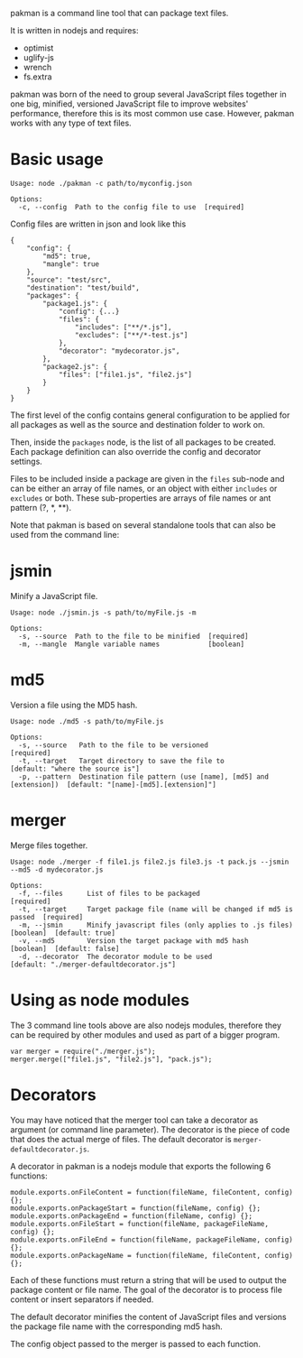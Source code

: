 pakman is a command line tool that can package text files.

It is written in nodejs and requires:

- optimist
- uglify-js
- wrench
- fs.extra

pakman was born of the need to group several JavaScript files together in one big, minified, versioned JavaScript file to improve websites' performance, therefore this is its most common use case. However, pakman works with any type of text files.

Basic usage
===========

	Usage: node ./pakman -c path/to/myconfig.json

	Options:
	  -c, --config  Path to the config file to use  [required]

Config files are written in json and look like this

	{
	    "config": {
	        "md5": true,
	        "mangle": true
	    },
	    "source": "test/src",
	    "destination": "test/build",
	    "packages": {
	        "package1.js": {
	        	"config": {...}
	            "files": {
	                "includes": ["**/*.js"],
	                "excludes": ["**/*-test.js"]
	            },
	            "decorator": "mydecorator.js",
	        },
	        "package2.js": {
	        	"files": ["file1.js", "file2.js"]
	        }
	    }
	}

The first level of the config contains general configuration to be applied for all packages as well as the source and destination folder to work on.

Then, inside the `packages` node, is the list of all packages to be created. Each package definition can also override the config and decorator settings.

Files to be included inside a package are given in the `files` sub-node and can be either an array of file names, or an object with either `includes` or `excludes` or both. These sub-properties are arrays of file names or ant pattern (?, *, **).


Note that pakman is based on several standalone tools that can also be used from the command line:

jsmin
=====

Minify a JavaScript file.

	Usage: node ./jsmin.js -s path/to/myFile.js -m

	Options:
	  -s, --source  Path to the file to be minified  [required]
	  -m, --mangle  Mangle variable names            [boolean]

md5
===

Version a file using the MD5 hash.

	Usage: node ./md5 -s path/to/myFile.js

	Options:
	  -s, --source   Path to the file to be versioned                              [required]
	  -t, --target   Target directory to save the file to                          [default: "where the source is"]
	  -p, --pattern  Destination file pattern (use [name], [md5] and [extension])  [default: "[name]-[md5].[extension]"]

merger
======

Merge files together.

	Usage: node ./merger -f file1.js file2.js file3.js -t pack.js --jsmin --md5 -d mydecorator.js

	Options:
	  -f, --files      List of files to be packaged                                [required]
	  -t, --target     Target package file (name will be changed if md5 is passed  [required]
	  -m, --jsmin      Minify javascript files (only applies to .js files)         [boolean]  [default: true]
	  -v, --md5        Version the target package with md5 hash                    [boolean]  [default: false]
	  -d, --decorator  The decorator module to be used                             [default: "./merger-defaultdecorator.js"]

Using as node modules
=====================

The 3 command line tools above are also nodejs modules, therefore they can be required by other modules and used as part of a bigger program.

	var merger = require("./merger.js");
	merger.merge(["file1.js", "file2.js"], "pack.js");

Decorators
==========

You may have noticed that the merger tool can take a decorator as argument (or command line parameter). The decorator is the piece of code that does the actual merge of files. The default decorator is `merger-defaultdecorator.js`.

A decorator in pakman is a nodejs module that exports the following 6 functions:

	module.exports.onFileContent = function(fileName, fileContent, config) {};
	module.exports.onPackageStart = function(fileName, config) {};
	module.exports.onPackageEnd = function(fileName, config) {};
	module.exports.onFileStart = function(fileName, packageFileName, config) {};
	module.exports.onFileEnd = function(fileName, packageFileName, config) {};
	module.exports.onPackageName = function(fileName, fileContent, config) {};

Each of these functions must return a string that will be used to output the package content or file name. The goal of the decorator is to process file content or insert separators if needed.

The default decorator minifies the content of JavaScript files and versions the package file name with the corresponding md5 hash.

The config object passed to the merger is passed to each function.